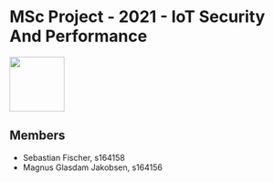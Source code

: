 # MSc Project - 2021 - IoT Security And Performance

<img src="https://images.squarespace-cdn.com/content/5b052242506fbe7ea6c0969c/1539868936426-869NHDYJ3T0P9JJE2G5J/DTU_Logo_Corporate_Red_RGB.png?format=1500w&content-type=image%2Fpng" width="96">

## Members
- Sebastian Fischer, s164158
- Magnus Glasdam Jakobsen, s164156

